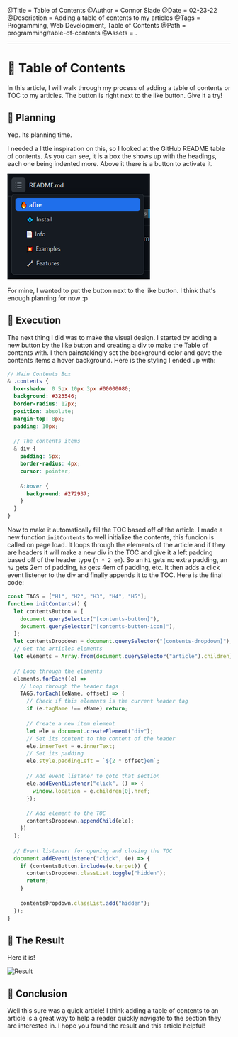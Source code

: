 @Title = Table of Contents
@Author = Connor Slade
@Date = 02-23-22
@Description = Adding a table of contents to my articles
@Tags = Programming, Web Development, Table of Contents
@Path = programming/table-of-contents
@Assets = .

---

# 🏓 Table of Contents

In this article, I will walk through my process of adding a table of contents or TOC to my articles.
The button is right next to the like button. Give it a try!

## 🌵 Planning

Yep. Its planning time.

I needed a little inspiration on this, so I looked at the GitHub README table of contents.
As you can see, it is a box the shows up with the headings, each one being indented more.
Above it there is a button to activate it.

![GitHub Table Of Contents](../assets/programming/table-of-contents/github_toc.png)

For mine, I wanted to put the button next to the like button.
I think that's enough planning for now :p

## 🎯 Execution

The next thing I did was to make the visual design.
I started by adding a new button by the like button and creating a div to make the Table of contents with.
I then painstakingly set the background color and gave the contents items a hover background.
Here is the styling I ended up with:

```scss
// Main Contents Box
& .contents {
  box-shadow: 0 5px 10px 3px #00000080;
  background: #323546;
  border-radius: 12px;
  position: absolute;
  margin-top: 8px;
  padding: 10px;

  // The contents items
  & div {
    padding: 5px;
    border-radius: 4px;
    cursor: pointer;

    &:hover {
      background: #272937;
    }
  }
}
```

Now to make it automatically fill the TOC based off of the article.
I made a new function `initContents` to well initialize the contents, this funcion is called on page load.
It loops through the elements of the article and if they are headers it will make a new div in the TOC and give it a left padding based off of the header type (`n * 2 em`).
So an `h1` gets no extra padding, an `h2` gets 2em of padding, `h3` gets 4em of padding, etc.
It then adds a click event listener to the div and finally appends it to the TOC.
Here is the final code:

```js
const TAGS = ["H1", "H2", "H3", "H4", "H5"];
function initContents() {
  let contentsButton = [
    document.querySelector("[contents-button]"),
    document.querySelector("[contents-button-icon]"),
  ];
  let contentsDropdown = document.querySelector("[contents-dropdown]");
  // Get the articles elements
  let elements = Array.from(document.querySelector("article").children);

  // Loop through the elements
  elements.forEach((e) =>
    // Loop through the header tags
    TAGS.forEach((eName, offset) => {
      // Check if this elements is the current header tag
      if (e.tagName !== eName) return;

      // Create a new item element
      let ele = document.createElement("div");
      // Set its content to the content of the header
      ele.innerText = e.innerText;
      // Set its padding
      ele.style.paddingLeft = `${2 * offset}em`;

      // Add event listaner to goto that section
      ele.addEventListener("click", () => {
        window.location = e.children[0].href;
      });

      // Add element to the TOC
      contentsDropdown.appendChild(ele);
    })
  );

  // Event listanerr for opening and closing the TOC
  document.addEventListener("click", (e) => {
    if (contentsButton.includes(e.target)) {
      contentsDropdown.classList.toggle("hidden");
      return;
    }

    contentsDropdown.classList.add("hidden");
  });
}
```

## 🥝 The Result

Here it is!

![Result](../assets/programming/table-of-contents/result_toc.png)

## 🧱 Conclusion

Well this sure was a quick article!
I think adding a table of contents to an article is a great way to help a reader quickly navigate to the section they are interested in.
I hope you found the result and this article helpful!
